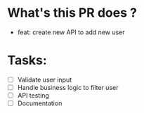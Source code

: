 # What's this PR does ?
- feat: create new API to add new user

# Tasks:
- [ ] Validate user input
- [ ] Handle business logic to filter user
- [ ] API testing
- [ ] Documentation